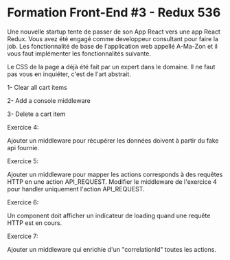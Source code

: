 
# Formation Front-End #3 - Redux 536

Une nouvelle startup tente de passer de son App React vers une app React Redux. Vous avez été engagé comme developpeur consultant pour faire la job.  Les fonctionnalité de base de l'application web appellé A-Ma-Zon et il vous faut implémenter les fonctionnalités suivante. 

Le CSS de la page a déjà été fait par un expert dans le domaine. Il ne faut pas vous en inquiéter, c'est de l'art abstrait.

1- Clear all cart items

2- Add a console middleware

3- Delete a cart item

Exercice 4: 

Ajouter un middleware pour récupérer les données doivent à partir du fake api fournie.

Exercice 5:

Ajouter un middleware pour mapper les actions corresponds à des requêtes HTTP en une action API_REQUEST.
Modifier le middleware de l'exercice 4 pour handler uniquement l'action API_REQUEST.

Exercice 6:

Un component doit afficher un indicateur de loading quand une requête HTTP est en cours.

Exercice 7:

Ajouter un middleware qui enrichie d'un "correlationId" toutes les actions.
